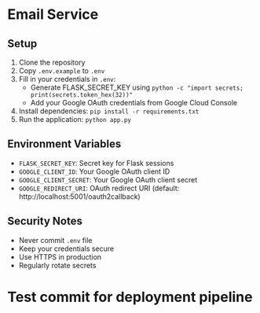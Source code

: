 # Email Service

## Setup

1. Clone the repository
2. Copy `.env.example` to `.env`
3. Fill in your credentials in `.env`:
   - Generate FLASK_SECRET_KEY using `python -c "import secrets; print(secrets.token_hex(32))"`
   - Add your Google OAuth credentials from Google Cloud Console
4. Install dependencies: `pip install -r requirements.txt`
5. Run the application: `python app.py`

## Environment Variables

- `FLASK_SECRET_KEY`: Secret key for Flask sessions
- `GOOGLE_CLIENT_ID`: Your Google OAuth client ID
- `GOOGLE_CLIENT_SECRET`: Your Google OAuth client secret
- `GOOGLE_REDIRECT_URI`: OAuth redirect URI (default: http://localhost:5001/oauth2callback)

## Security Notes

- Never commit `.env` file
- Keep your credentials secure
- Use HTTPS in production
- Regularly rotate secrets
# Test commit for deployment pipeline
